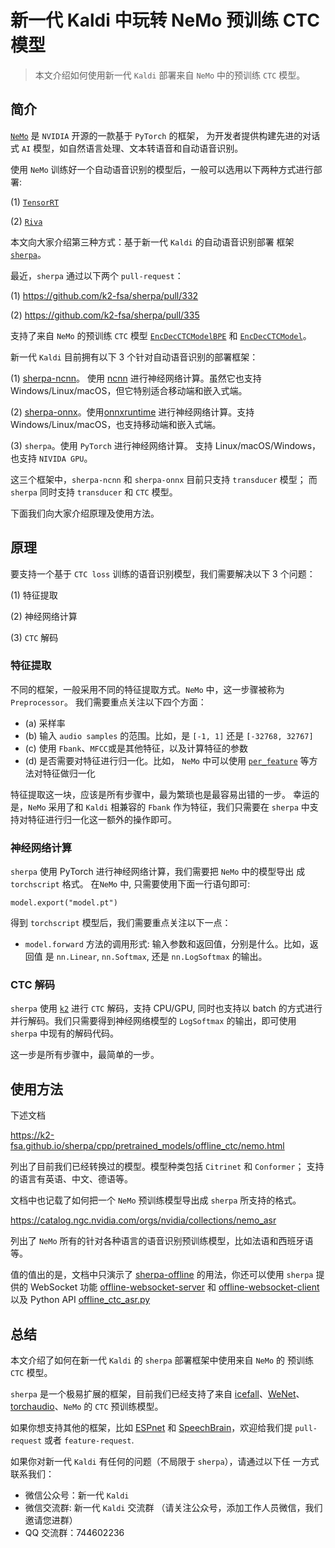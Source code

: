 # 新一代 Kaldi 中玩转 NeMo 预训练 CTC 模型

> 本文介绍如何使用新一代 `Kaldi` 部署来自 `NeMo` 中的预训练 `CTC` 模型。

## 简介

[`NeMo`](https://github.com/NVIDIA/NeMo) 是 `NVIDIA` 开源的一款基于 `PyTorch` 的框架，
为开发者提供构建先进的对话式 `AI` 模型，如自然语言处理、文本转语音和自动语音识别。

使用 `NeMo` 训练好一个自动语音识别的模型后，一般可以选用以下两种方式进行部署:

  (1) [`TensorRT`](https://github.com/NVIDIA/TensorRT)

  (2) [`Riva`](https://developer.nvidia.com/riva)

本文向大家介绍第三种方式：基于新一代 `Kaldi` 的自动语音识别部署
框架[`sherpa`](https://github.com/k2-fsa/sherpa)。

最近，`sherpa` 通过以下两个 `pull-request`：

  (1) https://github.com/k2-fsa/sherpa/pull/332

  (2) https://github.com/k2-fsa/sherpa/pull/335

支持了来自 `NeMo` 的预训练 `CTC` 模型 [`EncDecCTCModelBPE`](https://github.com/NVIDIA/NeMo/blob/main/nemo/collections/asr/models/ctc_bpe_models.py#L34)
和 [`EncDecCTCModel`](https://github.com/NVIDIA/NeMo/blob/main/nemo/collections/asr/models/ctc_models.py#L41)。

新一代 `Kaldi` 目前拥有以下 3 个针对自动语音识别的部署框架：

  (1) [sherpa-ncnn](https://github.com/k2-fsa/sherpa-ncnn)。 使用 [ncnn](https://github.com/tencent/ncnn)
  进行神经网络计算。虽然它也支持 Windows/Linux/macOS，但它特别适合移动端和嵌入式端。

  (2) [sherpa-onnx](https://github.com/k2-fsa/sherpa-onnx)。使用[onnxruntime](https://github.com/microsoft/onnxruntime)
  进行神经网络计算。支持 Windows/Linux/macOS，也支持移动端和嵌入式端。

  (3) `sherpa`。使用 `PyTorch` 进行神经网络计算。
  支持 Linux/macOS/Windows，也支持 `NIVIDA GPU`。

这三个框架中，`sherpa-ncnn` 和 `sherpa-onnx` 目前只支持 `transducer` 模型；
而`sherpa` 同时支持 `transducer` 和 `CTC` 模型。

下面我们向大家介绍原理及使用方法。

## 原理

要支持一个基于 `CTC loss` 训练的语音识别模型，我们需要解决以下 3 个问题：

(1) 特征提取

(2) 神经网络计算

(3) `CTC` 解码

### 特征提取

不同的框架，一般采用不同的特征提取方式。`NeMo` 中，这一步骤被称为 `Preprocessor`。
我们需要重点关注以下四个方面：

- (a) 采样率
- (b) 输入 `audio samples` 的范围。比如，是 `[-1, 1]` 还是 `[-32768, 32767]`
- (c) 使用 `Fbank`、`MFCC`或是其他特征，以及计算特征的参数
- (d) 是否需要对特征进行归一化。比如，
`NeMo` 中可以使用 [`per_feature`](https://github.com/NVIDIA/NeMo/blob/main/nemo/collections/asr/parts/preprocessing/features.py#L62) 等方法对特征做归一化

特征提取这一块，应该是所有步骤中，最为繁琐也是最容易出错的一步。
幸运的是，`NeMo` 采用了和 `Kaldi` 相兼容的 `Fbank`
作为特征，我们只需要在  `sherpa` 中支持对特征进行归一化这一额外的操作即可。

### 神经网络计算

`sherpa` 使用 PyTorch 进行神经网络计算，我们需要把 `NeMo` 中的模型导出
成 `torchscript` 格式。 在`NeMo` 中, 只需要使用下面一行语句即可:

```
model.export("model.pt")
```

得到 `torchscript` 模型后，我们需要重点关注以下一点：

- `model.forward` 方法的调用形式: 输入参数和返回值，分别是什么。比如，返回值
是 `nn.Linear`, `nn.Softmax`, 还是 `nn.LogSoftmax` 的输出。


### CTC 解码

`sherpa` 使用 [`k2`](https://github.com/k2-fsa/k2) 进行 `CTC` 解码，支持
CPU/GPU, 同时也支持以 batch 的方式进行并行解码。我们只需要得到神经网络模型的
`LogSoftmax`  的输出，即可使用 `sherpa` 中现有的解码代码。

这一步是所有步骤中，最简单的一步。


## 使用方法

下述文档

https://k2-fsa.github.io/sherpa/cpp/pretrained_models/offline_ctc/nemo.html

列出了目前我们已经转换过的模型。模型种类包括 `Citrinet` 和 `Conformer`；
支持的语言有英语、中文、德语等。

文档中也记载了如何把一个 `NeMo` 预训练模型导出成 `sherpa`  所支持的格式。

https://catalog.ngc.nvidia.com/orgs/nvidia/collections/nemo_asr

列出了 `NeMo` 所有的针对各种语言的语音识别预训练模型，比如法语和西班牙语等。

值的值出的是，文档中只演示了 [sherpa-offline](https://github.com/k2-fsa/sherpa/blob/master/sherpa/cpp_api/bin/offline-recognizer.cc) 的用法，你还可以使用 `sherpa` 提供的 WebSocket 功能
[offline-websocket-server](https://github.com/k2-fsa/sherpa/blob/master/sherpa/cpp_api/websocket/offline-websocket-server.cc)
和 [offline-websocket-client](https://github.com/k2-fsa/sherpa/blob/master/sherpa/cpp_api/websocket/offline-websocket-client.cc)
以及 Python API [offline_ctc_asr.py](https://github.com/k2-fsa/sherpa/blob/master/sherpa/bin/offline_ctc_asr.py)


## 总结

本文介绍了如何在新一代 `Kaldi` 的 `sherpa` 部署框架中使用来自 `NeMo` 的
预训练 `CTC` 模型。

`sherpa` 是一个极易扩展的框架，目前我们已经支持了来自
[icefall](https://github.com/k2-fsa/icefall)、[WeNet](https://github.com/wenet-e2e/wenet)、
[torchaudio](https://github.com/pytorch/audio)、`NeMo`
的 `CTC` 预训练模型。

如果你想支持其他的框架，比如 [ESPnet](https://github.com/espnet/espnet)
和 [SpeechBrain](https://github.com/speechbrain/speechbrain)，欢迎给我们提 `pull-request`
或者 `feature-request`.

如果你对新一代 `Kaldi` 有任何的问题（不局限于 `sherpa`），请通过以下任
一方式联系我们：

- 微信公众号：新一代 `Kaldi`
- 微信交流群: 新一代 `Kaldi` 交流群 （请关注公众号，添加工作人员微信，我们邀请您进群）
- QQ 交流群：744602236

